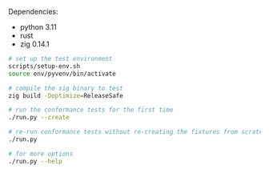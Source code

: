 Dependencies:
- python 3.11
- rust
- zig 0.14.1

```bash
# set up the test environment
scripts/setup-env.sh
source env/pyvenv/bin/activate

# compile the sig binary to test
zig build -Doptimize=ReleaseSafe

# run the conformance tests for the first time
./run.py --create

# re-run conformance tests without re-creating the fixtures from scratch
./run.py

# for more options
./run.py --help
```
